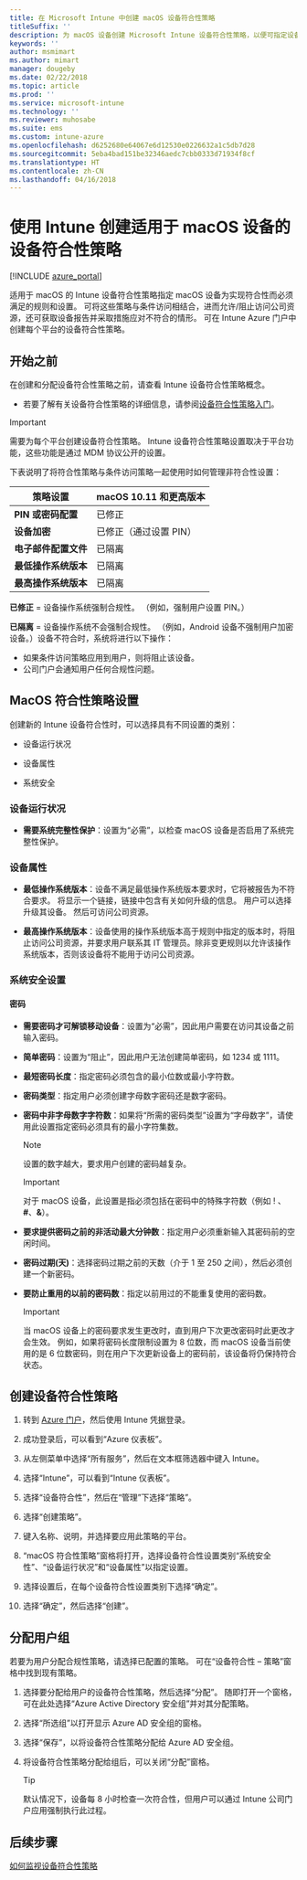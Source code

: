```yaml
---
title: 在 Microsoft Intune 中创建 macOS 设备符合性策略
titleSuffix: ''
description: 为 macOS 设备创建 Microsoft Intune 设备符合性策略，以便可指定设备必须满足的符合性要求。
keywords: ''
author: msmimart
ms.author: mimart
manager: dougeby
ms.date: 02/22/2018
ms.topic: article
ms.prod: ''
ms.service: microsoft-intune
ms.technology: ''
ms.reviewer: muhosabe
ms.suite: ems
ms.custom: intune-azure
ms.openlocfilehash: d6252680e64067e6d12530e0226632a1c5db7d28
ms.sourcegitcommit: 5eba4bad151be32346aedc7cbb0333d71934f8cf
ms.translationtype: HT
ms.contentlocale: zh-CN
ms.lasthandoff: 04/16/2018
---
```

# <a name="create-a-device-compliance-policy-for-macos-devices-with-intune"></a>使用 Intune 创建适用于 macOS 设备的设备符合性策略


[!INCLUDE [azure_portal](./includes/azure_portal.md)]

适用于 macOS 的 Intune 设备符合性策略指定 macOS 设备为实现符合性而必须满足的规则和设置。 可将这些策略与条件访问相结合，进而允许/阻止访问公司资源，还可获取设备报告并采取措施应对不符合的情形。 可在 Intune Azure 门户中创建每个平台的设备符合性策略。

## <a name="before-you-begin"></a>开始之前

在创建和分配设备符合性策略之前，请查看 Intune 设备符合性策略概念。

- 若要了解有关设备符合性策略的详细信息，请参阅[设备符合性策略入门](device-compliance.md)。

> [!IMPORTANT]
> 需要为每个平台创建设备符合性策略。 Intune 设备符合性策略设置取决于平台功能，这些功能是通过 MDM 协议公开的设置。

下表说明了将符合性策略与条件访问策略一起使用时如何管理非符合性设置：


| 策略设置 | macOS 10.11 和更高版本 |
| --- | --- |
| **PIN 或密码配置** | 已修正 |   
| **设备加密** | 已修正（通过设置 PIN） |
| **电子邮件配置文件** | 已隔离 |
|**最低操作系统版本** | 已隔离 |
| **最高操作系统版本** | 已隔离 |  


**已修正** = 设备操作系统强制合规性。 （例如，强制用户设置 PIN。）

**已隔离** = 设备操作系统不会强制合规性。 （例如，Android 设备不强制用户加密设备。）设备不符合时，系统将进行以下操作：

- 如果条件访问策略应用到用户，则将阻止该设备。
- 公司门户会通知用户任何合规性问题。

## <a name="macos-compliance-policy-settings"></a>MacOS 符合性策略设置

创建新的 Intune 设备符合性时，可以选择具有不同设置的类别：

- 设备运行状况

- 设备属性

- 系统安全

### <a name="device-health"></a>设备运行状况

- **需要系统完整性保护**：设置为“必需”，以检查 macOS 设备是否启用了系统完整性保护。

### <a name="device-properties"></a>设备属性

- **最低操作系统版本**：设备不满足最低操作系统版本要求时，它将被报告为不符合要求。 将显示一个链接，链接中包含有关如何升级的信息。 用户可以选择升级其设备。 然后可访问公司资源。

- **最高操作系统版本**：设备使用的操作系统版本高于规则中指定的版本时，将阻止访问公司资源，并要求用户联系其 IT 管理员。除非变更规则以允许该操作系统版本，否则该设备将不能用于访问公司资源。

### <a name="system-security-settings"></a>系统安全设置

#### <a name="password"></a>密码

- **需要密码才可解锁移动设备**：设置为“必需”，因此用户需要在访问其设备之前输入密码。

- **简单密码**：设置为“阻止”，因此用户无法创建简单密码，如 1234 或 1111。

- **最短密码长度**：指定密码必须包含的最小位数或最小字符数。

- **密码类型**：指定用户必须创建字母数字密码还是数字密码。

- **密码中非字母数字字符数**：如果将“所需的密码类型”设置为“字母数字”，请使用此设置指定密码必须具有的最小字符集数。 

    > [!NOTE]
    > 设置的数字越大，要求用户创建的密码越复杂。

    > [!IMPORTANT]
    > 对于 macOS 设备，此设置是指必须包括在密码中的特殊字符数（例如 ! 、**#**、**&amp;**）。

- **要求提供密码之前的非活动最大分钟数**：指定用户必须重新输入其密码前的空闲时间。

- **密码过期(天)**：选择密码过期之前的天数（介于 1 至 250 之间），然后必须创建一个新密码。

- **要防止重用的以前的密码数**：指定以前用过的不能重复使用的密码数。

    > [!IMPORTANT]
    > 当 macOS 设备上的密码要求发生更改时，直到用户下次更改密码时此更改才会生效。 例如，如果将密码长度限制设置为 8 位数，而 macOS 设备当前使用的是 6 位数密码，则在用户下次更新设备上的密码前，该设备将仍保持符合状态。

## <a name="to-create-a-device-compliance-policy"></a>创建设备符合性策略

1. 转到 [Azure 门户](https://portal.azure.com)，然后使用 Intune 凭据登录。

2. 成功登录后，可以看到“Azure 仪表板”。

3. 从左侧菜单中选择“所有服务”，然后在文本框筛选器中键入 Intune。

4. 选择“Intune”，可以看到“Intune 仪表板”。

5. 选择“设备符合性”，然后在“管理”下选择“策略”。

6. 选择“创建策略”。

7. 键入名称、说明，并选择要应用此策略的平台。

8. “macOS 符合性策略”窗格将打开，选择设备符合性设置类别“系统安全性”、“设备运行状况”和“设备属性”以指定设置。

10. 选择设置后，在每个设备符合性设置类别下选择“确定”。

11. 选择“确定”，然后选择“创建”。

## <a name="assign-user-groups"></a>分配用户组

若要为用户分配合规性策略，请选择已配置的策略。 可在“设备符合性 – 策略”窗格中找到现有策略。

1. 选择要分配给用户的设备符合性策略，然后选择“分配”。 随即打开一个窗格，可在此处选择“Azure Active Directory 安全组”并对其分配策略。

2. 选择“所选组”以打开显示 Azure AD 安全组的窗格。

3. 选择“保存”，以将设备符合性策略分配给 Azure AD 安全组。

4. 将设备符合性策略分配给组后，可以关闭“分配”窗格。

    > [!TIP]
    > 默认情况下，设备每 8 小时检查一次符合性，但用户可以通过 Intune 公司门户应用强制执行此过程。

## <a name="next-steps"></a>后续步骤

[如何监视设备符合性策略](compliance-policy-monitor.md)

